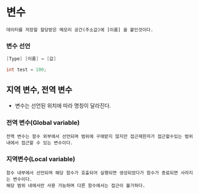 # 변수
```Text
데이터를 저장할 할당받은 메모리 공간(주소값)에 [이름] 을 붙인것이다.
```
### 변수 선언
```C++
[Type] [이름] = [값]

int test = 100;

```
## 지역 변수, 전역 변수
- 변수는 선언된 위치에 따라 명칭이 달라진다.

### 전역 변수(Global variable)
```
전역 변수는 함수 외부에서 선언되며 범위에 구애받지 않지만 접근제한자가 접근할수있는 범위내에서 접근할 수 있는 변수이다.
```
### 지역변수(Local variable)
```Text
함수 내부에서 선언되며 해당 함수가 호출되어 실행되면 생성되었다가 함수가 종료되면 사라지는 변수이다.
해당 범위 내에서만 사용 가능하며 다른 함수에서는 접근이 불가하다.
```

